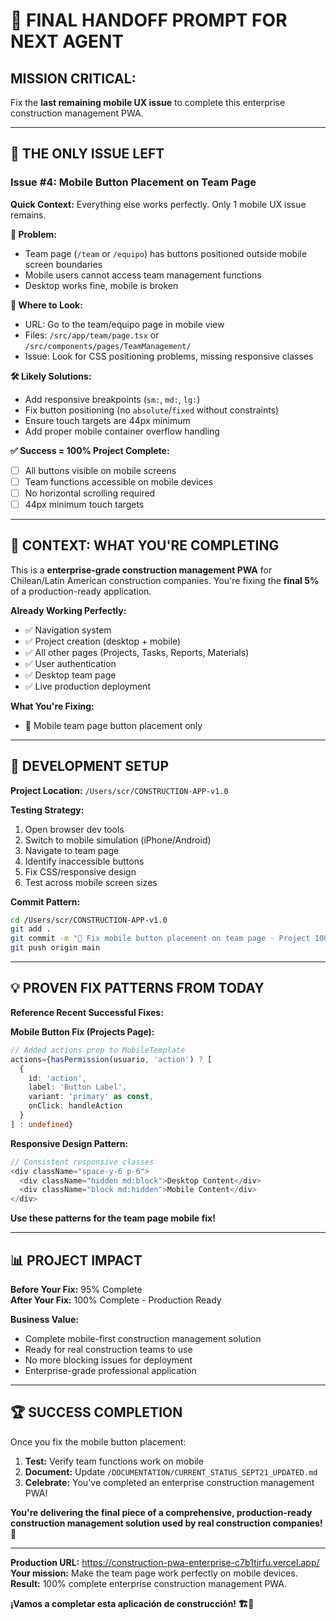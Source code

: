 # 🎯 FINAL HANDOFF PROMPT FOR NEXT AGENT

## **MISSION CRITICAL:**
Fix the **last remaining mobile UX issue** to complete this enterprise construction management PWA.

---

## 🔴 **THE ONLY ISSUE LEFT**

### **Issue #4: Mobile Button Placement on Team Page**

**Quick Context:** Everything else works perfectly. Only 1 mobile UX issue remains.

**🎯 Problem:**
- Team page (`/team` or `/equipo`) has buttons positioned outside mobile screen boundaries
- Mobile users cannot access team management functions
- Desktop works fine, mobile is broken

**📍 Where to Look:**
- URL: Go to the team/equipo page in mobile view
- Files: `/src/app/team/page.tsx` or `/src/components/pages/TeamManagement/`
- Issue: Look for CSS positioning problems, missing responsive classes

**🛠️ Likely Solutions:**
- Add responsive breakpoints (`sm:`, `md:`, `lg:`)
- Fix button positioning (no `absolute`/`fixed` without constraints)  
- Ensure touch targets are 44px minimum
- Add proper mobile container overflow handling

**✅ Success = 100% Project Complete:**
- [ ] All buttons visible on mobile screens
- [ ] Team functions accessible on mobile devices
- [ ] No horizontal scrolling required
- [ ] 44px minimum touch targets

---

## 🚀 **CONTEXT: WHAT YOU'RE COMPLETING**

This is a **enterprise-grade construction management PWA** for Chilean/Latin American construction companies. You're fixing the **final 5%** of a production-ready application.

**Already Working Perfectly:**
- ✅ Navigation system  
- ✅ Project creation (desktop + mobile)
- ✅ All other pages (Projects, Tasks, Reports, Materials)
- ✅ User authentication
- ✅ Desktop team page
- ✅ Live production deployment

**What You're Fixing:**
- 🔴 Mobile team page button placement only

---

## 🔧 **DEVELOPMENT SETUP**

**Project Location:** `/Users/scr/CONSTRUCTION-APP-v1.0`

**Testing Strategy:**
1. Open browser dev tools
2. Switch to mobile simulation (iPhone/Android)
3. Navigate to team page
4. Identify inaccessible buttons
5. Fix CSS/responsive design
6. Test across mobile screen sizes

**Commit Pattern:**
```bash
cd /Users/scr/CONSTRUCTION-APP-v1.0
git add .
git commit -m "🔧 Fix mobile button placement on team page - Project 100% complete"
git push origin main
```

---

## 💡 **PROVEN FIX PATTERNS FROM TODAY**

**Reference Recent Successful Fixes:**

**Mobile Button Fix (Projects Page):**
```typescript
// Added actions prop to MobileTemplate
actions={hasPermission(usuario, 'action') ? [
  {
    id: 'action',
    label: 'Button Label',
    variant: 'primary' as const,
    onClick: handleAction
  }
] : undefined}
```

**Responsive Design Pattern:**
```typescript
// Consistent responsive classes
<div className="space-y-6 p-6">
  <div className="hidden md:block">Desktop Content</div>
  <div className="block md:hidden">Mobile Content</div>
</div>
```

**Use these patterns for the team page mobile fix!**

---

## 📊 **PROJECT IMPACT**

**Before Your Fix:** 95% Complete  
**After Your Fix:** 100% Complete - Production Ready

**Business Value:**
- Complete mobile-first construction management solution
- Ready for real construction teams to use
- No more blocking issues for deployment
- Enterprise-grade professional application

---

## 🏆 **SUCCESS COMPLETION**

Once you fix the mobile button placement:

1. **Test:** Verify team functions work on mobile
2. **Document:** Update `/DOCUMENTATION/CURRENT_STATUS_SEPT21_UPDATED.md`
3. **Celebrate:** You've completed an enterprise construction management PWA!

**You're delivering the final piece of a comprehensive, production-ready construction management solution used by real construction companies! 🚀**

---

**Production URL:** https://construction-pwa-enterprise-c7b1tjrfu.vercel.app/  
**Your mission:** Make the team page work perfectly on mobile devices.  
**Result:** 100% complete enterprise construction management PWA.

**¡Vamos a completar esta aplicación de construcción! 🏗️📱**
